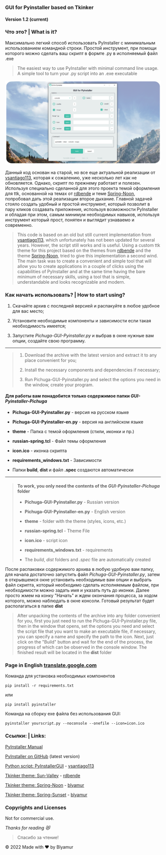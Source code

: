 ### GUI for Pyinstaller based on Tkinker
#### Version 1.2 (current)

### Что это? | What is it?
Максимально легкий способ использовать PyInstaller с минимальным использованием командной строки. Простой инструмент, при помощи которого можно сделать ваш скрипт в формте .py в исполняемый файл .exe

> The easiest way to use PyInstaller with minimal command line usage. A simple tool to turn your .py script into an .exe executable

![Light screenshot](https://github.com/blyamur/GUI-Pyinstaller-Pichuga/blob/main/app_screen.png)

Данный код основан на старой, но все еще актуальной реализации от [vsantiago113](https://github.com/vsantiago113/PyInstallerGUI), которая к сожалению, уже несколько лет как не обновляется. Однако, скрипт по прежнему работает и полезен. Используя специально сделанной для этого проекта темой оформления для ttk, основанной на темах от [rdbende](https://github.com/rdbende/Sun-Valley-ttk-theme) и теме 
[Spring-Noon](https://github.com/blyamur/Spring-Noon-ttk-theme), попробовал дать этой реализации второе дыхание. Главной задачей стояло создать удобный и простой инструмент, который позволит в пару кликов создавать приложения, используя возможности PyInstaller и обладая при этом, самым минимум необходимых навыков, используя инструмент который прост, понятен и выглядит узнаваемо и современно.

>  This code is based on an old but still current implementation from [vsantiago113](https://github.com/vsantiago113/PyInstallerGUI), which unfortunately has not been updated for several years. However, the script still works and is useful. Using a custom ttk theme for this project based on the themes from [rdbende](https://github.com/rdbende/Sun-Valley-ttk-theme) and the theme
[Spring-Noon](https://github.com/blyamur/Spring-Noon-ttk-theme), tried to give this implementation a second wind. The main task was to create a convenient and simple tool that will allow you to create applications in a couple of clicks using the capabilities of PyInstaller and at the same time having the bare minimum of necessary skills, using a tool that is simple, understandable and looks recognizable and modern.


### Как начать использовать? | How to start using?
1. Скачайте архив с последней версией и распакуйте в любое удобное для вас место; 

2. Установите необходимые компоненты и зависимости если такая необходимость имеется;

3. Запустите *Pichuga-GUI-Pyinstaller.py* и выбрав в окне нужные вам опции, создайте свою программу.

---
> 1. Download the archive with the latest version and extract it to any place convenient for you;
> 
> 2. Install the necessary components and dependencies if necessary;
> 
> 3. Run Pichuga-GUI-Pyinstaller.py and select the options you need in the window, create your program.


#### Для работы вам понадобится только содержимое папки *GUI-Pyinstaller-Pichuga*

*  **Pichuga-GUI-Pyinstaller.py** - версия на русском языке

*  **Pichuga-GUI-Pyinstaller-en.py** - версия на английском языке

*  **theme** - Папка с темой оформления (стили, иконки и пр.)

*  **russian-spring.tcl** - Файл темы оформления

*  **icon.ico** - иконка скрипта

*  **requirements_windows.txt** - Зависимости

* Папки **build**, **dist** и файл **.spec** создаются автоматически

---

> #### To work, you only need the contents of the *GUI-Pyinstaller-Pichuga* folder
> 
> *  **Pichuga-GUI-Pyinstaller.py** - Russian version
> 
> *  **Pichuga-GUI-Pyinstaller-en.py** - English version 
> 
> *  **theme** - folder with the theme (styles, icons, etc.)
> 
> *  **russian-spring.tcl** - Theme File
> 
> *  **icon.ico** - script icon
> 
> *  **requirements_windows.txt** - requirements
> 
> * The *build*, *dist* folders and *.spec* file are automatically created


После распаковки содержимого архива в любую удобную вам папку, для начала достаточно запустить файл *Pichuga-GUI-Pyinstaller.py*, затем в открывшемся окне установить необходимые вам опции и выбрать файл скрипта, который необходимо сделать исполняемым файлом, при необходимости можно задать имя и указать путь до иконки. Далее просто жмем на конку "Начать" и ждем окончания процесса, за ходом которого, можно наблюдать в окне консоли. Готовый результат будет располагаться в папке **dist**

> After unpacking the contents of the archive into any folder convenient for you, first you just need to run the Pichuga-GUI-Pyinstaller.py file, then in the window that opens, set the options you need and select the script file that you want to make an executable file, if necessary, you can specify a name and specify the path to the icon. Next, just click on the "Build" button and wait for the end of the process, the progress of which can be observed in the console window. The finished result will be located in the **dist** folder

### Page in English [translate.google.com](https://github-com.translate.goog/blyamur/GUI-Pyinstaller-Pichuga?_x_tr_sl=ru&_x_tr_tl=en&_x_tr_hl=ru&_x_tr_pto=wapp)

Команда для установка необходимых компонентов

    pip install -r requirements.txt

или

    pip install pyinstaller 

Команда на сборку exe файла без использования GUI: 

    pyinstaller yourscript.py --noconsole --onefile --icon=icon.ico




### Ссылки: | Links:

[PyInstaller Manual](https://pyinstaller.org/en/stable/)

[PyInstaller on GitHub](https://github.com/pyinstaller/pyinstaller) (latest version)

[Python script: PyInstallerGUI](https://github.com/vsantiago113/PyInstallerGUI) - [vsantiago113](https://github.com/vsantiago113/)

[Tkinker theme: Sun-Valley](https://github.com/rdbende/Sun-Valley-ttk-theme) - [rdbende](https://github.com/rdbende/)

[Tkinker theme: Spring-Noon](https://github.com/blyamur/Spring-Noon-ttk-theme) - [blyamur](https://github.com/blyamur/)

[Tkinker theme: Spring-Sunset](https://github.com/blyamur/Spring-Sunset-ttk-theme) - [blyamur](https://github.com/blyamur/)


### Copyrights and Licenses
Not for commercial use.


*Thanks for reading :heart_eyes_cat:*
> Спасибо за чтение!

  
© 2022 Made with ❤ by Blyamur
